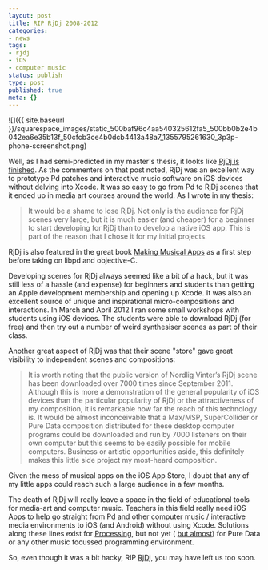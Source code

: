 ```yaml
---
layout: post
title: RIP RjDj 2008-2012
categories:
- news
tags:
- rjdj
- iOS
- computer music
status: publish
type: post
published: true
meta: {}
---
```


![]({{ site.baseurl }}/squarespace_images/static_500baf96c4aa540325612fa5_500bb0b2e4b042ea6e35b13f_50cfcb3ce4b0dcb4413a48a7_1355795261630_3p3p-phone-screenshot.png)
  


Well, as I had semi-predicted in my master's thesis, it looks like 
[RjDj is finished](http://blog.rjdj.me/more-than-an-app). As the commenters on that post noted, RjDj was an excellent way to prototype Pd patches and interactive music software on iOS devices without delving into Xcode. It was so easy to go from Pd to RjDj scenes that it ended up in media art courses around the world. As I wrote in my thesis:


>It would be a shame to lose RjDj. Not only is the audience for RjDj scenes very large, but it is much easier (and cheaper) for a beginner to start developing for RjDj than to develop a native iOS app. This is part of the reason that I chose it for my initial projects.



RjDj is also featured in the great book 
[Making Musical Apps](http://libpd.cc/read-the-book/) as a first step before taking on libpd and objective-C.


Developing scenes for RjDj always seemed like a bit of a hack, but it was still less of a hassle (and expense) for beginners and students than getting an Apple development membership and opening up Xcode. It was also an excellent source of unique and inspirational micro-compositions and interactions. In March and April 2012 I ran some small workshops with students using iOS devices. The students were able to download RjDj (for free) and then try out a number of weird synthesiser scenes as part of their class.


Another great aspect of RjDj was that their scene "store" gave great visibility to independent scenes and compositions:


>It is worth noting that the public version of Nordlig Vinter’s RjDj scene has been downloaded over 7000 times since September 2011. Although this is more a demonstration of the general popularity of iOS devices than the particular popularity of RjDj or the attractiveness of my composition, it is remarkable how far the reach of this technology is. It would be almost inconceivable that a Max/MSP, SuperCollider or Pure Data composition distributed for these desktop computer programs could be downloaded and run by 7000 listeners on their own computer but this seems to be easily possible for mobile computers. Business or artistic opportunities aside, this definitely makes this little side project my most-heard composition.



Given the mess of musical apps on the iOS App Store, I doubt that any of my little apps could reach such a large audience in a few months.


The death of RjDj will really leave a space in the field of educational tools for media-art and computer music. Teachers in this field really need iOS Apps to help go straight from Pd and other computer music / interactive media environments to iOS (and Android) without using Xcode. Solutions along these lines exist for 
[Processing](http://procoding.audiocommander.de), but not yet (
[but almost](https://github.com/danomatika/PdParty)) for Pure Data or any other music focussed programming environment.


So, even though it was a bit hacky, RIP 
[RjDj](http://rjdj.me), you may have left us too soon.
